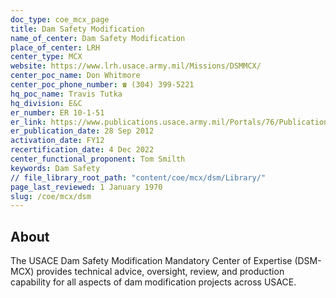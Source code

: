 ```yaml
---
doc_type: coe_mcx_page
title: Dam Safety Modification
name_of_center: Dam Safety Modification
place_of_center: LRH
center_type: MCX
website: https://www.lrh.usace.army.mil/Missions/DSMMCX/
center_poc_name: Don Whitmore
center_poc_phone_number: ☎ (304) 399-5221
hq_poc_name: Travis Tutka
hq_division: E&C
er_number: ER 10-1-51
er_link: https://www.publications.usace.army.mil/Portals/76/Publications/EngineerRegulations/ER_10-1-51.pdf?ver=hB5_XhbLZkxHxUAvd-k7ug%3d%3d
er_publication_date: 28 Sep 2012
activation_date: FY12
recertification_date: 4 Dec 2022
center_functional_proponent: Tom Smilth
keywords: Dam Safety
// file_library_root_path: "content/coe/mcx/dsm/Library/"
page_last_reviewed: 1 January 1970
slug: /coe/mcx/dsm
---
```


## About

The USACE Dam Safety Modification Mandatory Center of Expertise (DSM-MCX) provides technical advice, oversight, review, and production capability for all aspects of dam modification projects across USACE.


